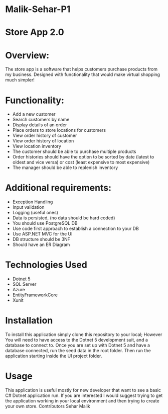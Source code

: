 # Malik-Sehar-P1
# Store App 2.0
# Overview:
The store app is a software that helps customers purchase products from my business. Designed with functionality that would make virtual shopping much simpler!

# Functionality:
- Add a new customer
- Search customers by name
- Display details of an order
- Place orders to store locations for customers
- View order history of customer
- View order history of location
- View location inventory
- The customer should be able to purchase multiple products
- Order histories should have the option to be sorted by date (latest to oldest and vice versa) or cost (least expensive to most expensive)
- The manager should be able to replenish inventory
# Additional requirements:
- Exception Handling
- Input validation
- Logging (useful ones)
- Data is persisted, (no data should be hard coded)
- You should use PostgreSQL DB
- Use code first approach to establish a connection to your DB
- Use ASP.NET MVC for the UI
- DB structure should be 3NF
- Should have an ER Diagram
# Technologies Used
- Dotnet 5
- SQL Server
- Azure
- EntityFrameworkCore
- Xunit

# Installation
To install this application simply clone this repository to your local; However You will need to have access to the Dotnet 5 development suit, and a database to connect to. Once you are set up with Dotnet 5 and have a database connected, run the seed data in the root folder. Then run the application starting inside the UI project folder.

# Usage
This application is useful mostly for new developer that want to see a basic C# Dotnet application run. If you are interested I would suggest trying to get the application working in your local environment and then trying to create your own store.
Contributors
Sehar Malik
